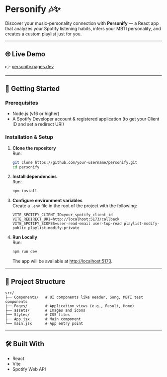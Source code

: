 # Personify 🎶✨

Discover your music-personality connection with **Personify** — a React app that analyzes your Spotify listening habits, infers your MBTI personality, and creates a custom playlist just for you.

---

## 🌐 Live Demo  
👉 [personify.pages.dev](https://personify.pages.dev/)

---

## 🚀 Getting Started

### Prerequisites  
- Node.js (v16 or higher)  
- A Spotify Developer account & registered application (to get your Client ID and set a redirect URI)

### Installation & Setup  

1. **Clone the repository**  
   Run:
   ```bash
   git clone https://github.com/your-username/personify.git
   cd personify
   ```

2. **Install dependencies**  
   Run:
   ```bash
   npm install
   ```

3. **Configure environment variables**  
   Create a `.env` file in the root of the project with the following:
   ```env
   VITE_SPOTIFY_CLIENT_ID=your_spotify_client_id
   VITE_REDIRECT_URI=http://localhost:5173/callback
   VITE_SPOTIFY_SCOPES=user-read-email user-top-read playlist-modify-public playlist-modify-private
   ```

4. **Run Locally**  
   Run:
   ```bash
   npm run dev
   ```
   The app will be available at [http://localhost:5173](http://localhost:5173).

---

## 📂 Project Structure  
```plaintext
src/
├── Components/   # UI components like Header, Song, MBTI test components
├── Pages/        # Application views (e.g., Result, Home)
├── assets/       # Images and icons
├── Styles/       # CSS files
├── App.jsx       # Main component
└── main.jsx      # App entry point
```

---

## 🛠️ Built With  
- React  
- Vite  
- Spotify Web API
